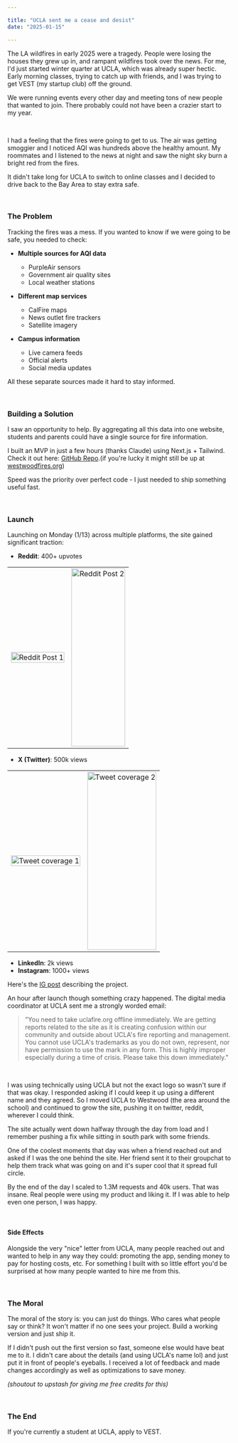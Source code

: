 ```yaml
---

title: "UCLA sent me a cease and desist"
date: "2025-01-15"

---
```


The LA wildfires in early 2025 were a tragedy. People were losing the houses they grew up in, and rampant wildfires took over the news. For me, I'd just started winter quarter at UCLA, which was already super hectic. Early morning classes, trying to catch up with friends, and I was trying to get VEST (my startup club) off the ground. 

We were running events every other day and meeting tons of new people that wanted to join. There probably could not have been a crazier start to my year. 

<br/>

I had a feeling that the fires were going to get to us. The air was getting smoggier and I noticed AQI was hundreds above the healthy amount. My roommates and I listened to the news at night and saw the night sky burn a bright red from the fires. 

It didn't take long for UCLA to switch to online classes and I decided to drive back to the Bay Area to stay extra safe.

<br/>

### The Problem

Tracking the fires was a mess. If you wanted to know if we were going to be safe, you needed to check:

- **Multiple sources for AQI data**
    - PurpleAir sensors
    - Government air quality sites
    - Local weather stations

- **Different map services**
    - CalFire maps
    - News outlet fire trackers
    - Satellite imagery

- **Campus information**
    - Live camera feeds
    - Official alerts
    - Social media updates

All these separate sources made it hard to stay informed.

<br/>

### Building a Solution

I saw an opportunity to help. By aggregating all this data into one website, students and parents could have a single source for fire information.

I built an MVP in just a few hours (thanks Claude) using Next.js + Tailwind. Check it out here: [GitHub Repo](https://github.com/Kylejeong2/UCLA-Wildfires).(if you're lucky it might still be up at <a href="westwoodfires.org">westwoodfires.org<a/>)

Speed was the priority over perfect code - I just needed to ship something useful fast.

<br/>

### Launch

Launching on Monday (1/13) across multiple platforms, the site gained significant traction:
- **Reddit**: 400+ upvotes
<table>
  <tr>
    <td><img src="/blog/fires/reddit1.png" alt="Reddit Post 1" loading="lazy" width="100%" /></td>
    <td><img src="/blog/fires/reddit2.png" alt="Reddit Post 2" loading="lazy" width="100%" height="400px" /></td>
  </tr>
</table>

- **X (Twitter)**: 500k views
<table>
  <tr>
    <td><img src="/blog/fires/twitter1.png" alt="Tweet coverage 1" loading="lazy" width="100%" /></td>
    <td><img src="/blog/fires/twitter2.png" alt="Tweet coverage 2" loading="lazy" width="100%" height="400px" /></td>
  </tr>
</table>

- **LinkedIn**: 2k views
- **Instagram**: 1000+ views

Here's the [IG post](https://www.instagram.com/p/DE0wfuCyEnw/) describing the project.

An hour after launch though something crazy happened. The digital media coordinator at UCLA sent me a strongly worded email:

> "You need to take uclafire.org offline immediately. We are getting reports related to the site as it is creating confusion within our community and outside about UCLA's fire reporting and management. You cannot use UCLA's trademarks as you do not own, represent, nor have permission to use the mark in any form. This is highly improper especially during a time of crisis. Please take this down immediately."
> 

<br />

I was using technically using UCLA but not the exact logo so wasn't sure if that was okay. I responded asking if I could keep it up using a different name and they agreed. So I moved UCLA to Westwood (the area around the school) and continued to grow the site, pushing it on twitter, reddit, wherever I could think. 

The site actually went down halfway through the day from load and I remember pushing a fix while sitting in south park with some friends.  

One of the coolest moments that day was when a friend reached out and asked if I was the one behind the site. Her friend sent it to their groupchat to help them track what was going on and it's super cool that it spread full circle. 

By the end of the day I scaled to 1.3M requests and 40k users. That was insane. Real people were using my product and liking it. If I was able to help even one person, I was happy.

<br/>

#### Side Effects

Alongside the very "nice" letter from UCLA, many people reached out and wanted to help in any way they could: promoting the app, sending money to pay for hosting costs, etc.
For something I built with so little effort you'd be surprised at how many people wanted to hire me from this.

<br/>

### The Moral

The moral of the story is: you can just do things. Who cares what people say or think? It won't matter if no one sees your project. Build a working version and just ship it.

If I didn't push out the first version so fast, someone else would have beat me to it. I didn't care about the details (and using UCLA's name lol) and just put it in front of people's eyeballs. I received a lot of feedback and made changes accordingly as well as optimizations to save money.

*(shoutout to upstash for giving me free credits for this)*

<br/>

### The End

If you're currently a student at UCLA, apply to VEST.